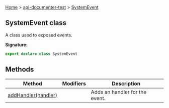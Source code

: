 [Home](./index) &gt; [api-documenter-test](./api-documenter-test.md) &gt; [SystemEvent](./api-documenter-test.systemevent.md)

## SystemEvent class

A class used to exposed events.

<b>Signature:</b>

```typescript
export declare class SystemEvent 
```

## Methods

|  Method | Modifiers | Description |
|  --- | --- | --- |
|  [addHandler(handler)](./api-documenter-test.systemevent.addhandler.md) |  | Adds an handler for the event. |

